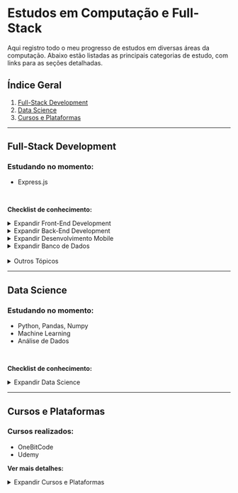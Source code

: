 # Estudos em Computação e Full-Stack

Aqui registro todo o meu progresso de estudos em diversas áreas da computação. Abaixo estão listadas as principais categorias de estudo, com links para as seções detalhadas.

## Índice Geral
1. [Full-Stack Development](#full-stack-development)
2. [Data Science](#data-science)
3. [Cursos e Plataformas](#cursos-e-plataformas)

---

## Full-Stack Development
### Estudando no momento:
- Express.js

<br>

**Checklist de conhecimento:**

<details>
<summary>Expandir Front-End Development</summary>

### Front-End
#### Linguagens:
- [x] HTML
- [x] CSS
  - [x] Bootstrap
  - [ ] Tailwind
  - [ ] Sass/SCSS
  - [ ] Bulma
- [x] Javascript
- [x] Typescript

#### Frameworks e Bibliotecas:
- [x] React
  - [x] Redux
  - [ ] Next (Atualmente)
  - [ ] Remix
- [ ] Vue
  - [ ] Nuxt
- [ ] Angular
  - [ ] Universal

</details>

<details>
<summary>Expandir Back-End Development</summary>

### Back-End
#### Linguagens:
- [x] Node.js
  - [x] Express
  - [ ] NestJS
- [ ] Python
  - [ ] Flask
  - [ ] Django
- [ ] Java
  - [ ] Spring Boot
- [ ] PHP
  - [ ] Laravel
- [ ] C#
  - [ ] ASP.NET Core
  
</details>

<details>
<summary>Expandir Desenvolvimento Mobile</summary>

### Desenvolvimento Mobile
- [ ] Flutter
- [ ] React Native

</details>

<details>
<summary>Expandir Banco de Dados</summary>

### Banco de Dados
#### SQL:
- [x] MySQL
- [ ] PostgreSQL
- [ ] SQLite
- [x] Microsoft SQL Server

#### NoSQL:
- [x] MongoDB
- [x] Redis
- [x] Neo4j

</details>
<br>
<details>
<summary>Outros Tópicos</summary>

<details>
<summary>Expandir Testes e QA</summary>

### Testes e QA
#### Tipos de Testes:
- [ ] Teste Unitário
- [ ] Teste de Integração
- [ ] Teste Funcional
- [ ] Teste de Aceitação

#### Ferramentas:
- [ ] Jest
- [ ] Mocha
- [ ] Chai
- [ ] Cypress
- [ ] Selenium

</details>

<details>
<summary>Expandir Tecnologias de Nuvem e Contêineres</summary>

### Nuvem e Contêineres
#### Provedores de Nuvem:
- [ ] AWS (Amazon Web Services)
- [ ] Google Cloud Platform (GCP)
- [ ] Microsoft Azure

#### Tecnologias de Contêineres:
- [ ] Docker
- [ ] Kubernetes
- [ ] OpenShift

#### Outras Tecnologias:
- [ ] Terraform
- [ ] Ansible
- [ ] Serverless Framework

</details>

<details>
<summary>Expandir Arquitetura e Design de Software</summary>

### Arquitetura e Design de Software
- [x] Padrões de Projeto (MVC)
- [ ] Microserviços
- [x] RESTful APIs

</details>

<details>
<summary>Expandir DevOps</summary>

### DevOps
- [ ] CI/CD (Jenkins, GitHub Actions)
- [ ] Monitoramento e Logging (Prometheus, Grafana)

</details>

<details>
<summary>Expandir Segurança</summary>

### Segurança
- [ ] Autenticação e Autorização (JWT, OAuth2)
- [ ] Práticas de Segurança em Aplicações Web (XSS, CSRF, SQL Injection)

</details>

</details>

---

## Data Science
### Estudando no momento:
- Python, Pandas, Numpy
- Machine Learning
- Análise de Dados

<br>

**Checklist de conhecimento:**
<details>
<summary>Expandir Data Science</summary>

#### Python para Data Science:
- [x] Python Básico
- [x] Pandas
- [ ] Machine Learning (em andamento)

#### Ferramentas:
- [x] Jupyter Notebook
- [x] Análise de Dados com Pandas
</details>

---

## Cursos e Plataformas
### Cursos realizados:
- OneBitCode
- Udemy

**Ver mais detalhes:**
<details>
<summary>Expandir Cursos e Plataformas</summary>

#### OneBitCode:
- [ ] Start - Python
- [ ] JavaScript
- [ ] Typescript
- [ ] Fundamentos do React
- [ ] Exercícios de JS
- [x] HTML 5
- [ ] Dominando o NodeJS
- [ ] MongoDB
- [ ] CSS Moderno
- [x] CSS3
- [ ] EAD inspirado no Netflix
- [ ] Next.js
- [ ] SQL + Sequelize
- [ ] Git e Github
- [ ] Sass
- [ ] Bootstrap
- [ ] Bulma (framework CSS)

#### Udemy:
- [ ] Aprenda e domine a linguagem C
- [ ] Introdução a estrutura de dados em C
- [ ] Javascript e Typescript - Basico ao avançado
- [ ] Java completo
- [ ] React Avançado
</details>


